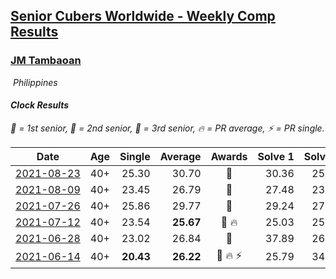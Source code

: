 <style>table {white-space: nowrap;}</style>
<link rel="stylesheet" type="text/css" href="/scw-comp/css/flags.css" />

## [Senior Cubers Worldwide - Weekly Comp Results](/scw-comp/results/)
### [JM Tambaoan](README.md)

<i class="flag flag-PH" />&nbsp;Philippines

#### Clock Results

<span style="white-space: nowrap;">🥇 = 1st senior</span>, <span style="white-space: nowrap;">🥈 = 2nd senior</span>, <span style="white-space: nowrap;">🥉 = 3rd senior</span>, <span style="white-space: nowrap;">🔥 = PR average</span>, <span style="white-space: nowrap;">⚡ = PR single</span>.

| Date | Age | Single | Average | Awards | Solve 1 | Solve 2 | Solve 3 | Solve 4 | Solve 5 | Video |
| :--: | :--: | --: | --: | :--: | --: | --: | --: | --: | --: | :-- |
| [2021-08-23](../../results/2021-08-23/clock.md) | 40+ | 25.30 | 30.70 | 🥈 | 30.36 | 25.30 | 32.31 | 29.44 | 42.60 | [Desktop](https://www.facebook.com/events/540950593849891/permalink/549915519620065) / [Mobile](https://m.facebook.com/events/540950593849891?view=permalink&id=549915519620065) |
| [2021-08-09](../../results/2021-08-09/clock.md) | 40+ | 23.45 | 26.79 | 🥈 | 27.48 | 23.45 | 29.51 | 24.81 | 28.08 | [Desktop](https://www.facebook.com/events/342027504219422/permalink/350829436672562) / [Mobile](https://m.facebook.com/events/342027504219422?view=permalink&id=350829436672562) |
| [2021-07-26](../../results/2021-07-26/clock.md) | 40+ | 25.86 | 29.77 | 🥈 | 29.24 | 27.19 | 25.86 | 41.16 | 32.89 | [Desktop](https://www.facebook.com/events/5895704557137692/permalink/5959925400715607) / [Mobile](https://m.facebook.com/events/5895704557137692?view=permalink&id=5959925400715607) |
| [2021-07-12](../../results/2021-07-12/clock.md) | 40+ | 23.54 | **25.67** | 🥈 🔥 | 25.03 | 25.73 | 31.61 | 26.26 | 23.54 | [Desktop](https://www.facebook.com/events/853178815336395/permalink/861035237884086) / [Mobile](https://m.facebook.com/events/853178815336395?view=permalink&id=861035237884086) |
| [2021-06-28](../../results/2021-06-28/clock.md) | 40+ | 23.02 | 26.84 | 🥈 | 37.89 | 26.68 | 28.76 | 25.09 | 23.02 | [Desktop](https://www.facebook.com/events/2032757193542617/permalink/2043528069132196) / [Mobile](https://m.facebook.com/events/2032757193542617?view=permalink&id=2043528069132196) |
| [2021-06-14](../../results/2021-06-14/clock.md) | 40+ | **20.43** | **26.22** | 🥈 🔥 ⚡ | 25.79 | 34.45 | 28.13 | **20.43** | 24.73 | [Desktop](https://www.facebook.com/events/154757253369245/permalink/162973832547587) / [Mobile](https://m.facebook.com/events/154757253369245?view=permalink&id=162973832547587) |


<!-- Global site tag (gtag.js) - Google Analytics -->
<script async src="https://www.googletagmanager.com/gtag/js?id=UA-86348435-3"></script>
<script>window.dataLayer = window.dataLayer || []; function gtag() {dataLayer.push(arguments);} gtag('js', new Date()); gtag('config', 'UA-86348435-3');</script>
